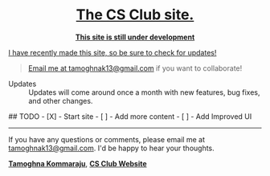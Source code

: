 <link rel="shortcut icon" type="128-icon.png" href="favicon.ico">
<a href="https://classroom.google.com/u/1/c/MTczMzk2MDk2OTQ5">
<div align="center">
 <h1>
    The CS Club site.
  </h1>

  <p>
    <strong>This site is still under development</strong>
  </p>
</div>
<div align="center">
</div>

I have recently made this site, so be sure to check for updates!
>Email me at tamoghnak13@gmail.com if you want to collaborate!
<dl>
  <dt>Updates</dt>
  <dd>
Updates will come around once a month with new features, bug fixes, and other changes.
  </dd>
</dl>
## TODO
- [X] - Start site
- [ ] - Add more content
- [ ] - Add Improved UI



____________________________________________________________________________________________________________________________________________________________________

If you have any questions or comments, please email me at tamoghnak13@gmail.com. I'd be happy to hear your thoughts.


[**Tamoghna Kommaraju**](https://github.com/TamoghnaK13), [**CS Club Website**](https://github.com/TamoghnaK13/AdSword-Ad-Blocker)

